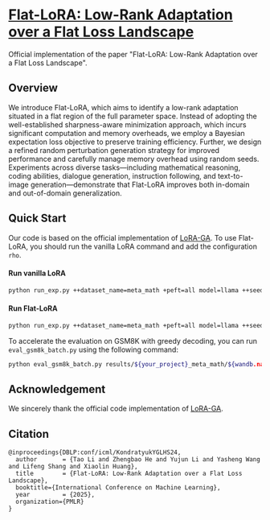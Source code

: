 
# [Flat-LoRA: Low-Rank Adaptation over a Flat Loss Landscape](https://arxiv.org/abs/2409.14396)

Official implementation of the paper "Flat-LoRA: Low-Rank Adaptation over a Flat Loss Landscape".


## Overview

We introduce Flat-LoRA, which aims to identify a low-rank adaptation situated in a flat region of the full parameter space. Instead of adopting the well-established sharpness-aware minimization approach, which incurs significant computation and memory overheads, we employ a Bayesian expectation loss objective to preserve training efficiency. Further, we design a refined random perturbation generation strategy for improved performance and carefully manage memory overhead using random seeds. Experiments across diverse tasks—including mathematical reasoning, coding abilities, dialogue generation, instruction following, and text-to-image generation—demonstrate that Flat-LoRA improves both in-domain and out-of-domain generalization.


## Quick Start

Our code is based on the official implementation of [LoRA-GA](https://github.com/Outsider565/LoRA-GA). To use Flat-LoRA, you should run the vanilla LoRA command and add the configuration `rho`.  

#### Run vanilla LoRA 

```bash
python run_exp.py ++dataset_name=meta_math +peft=all model=llama ++seed=42 +peft.lora_r=8  wandb.project=${your_project} wandb.name=vanilla_lora
```

#### Run Flat-LoRA 

```bash
python run_exp.py ++dataset_name=meta_math +peft=all model=llama ++seed=42 +peft.lora_r=8  wandb.project=${your_project} wandb.name=flat_lora ++rho=0.05
```


To accelerate the evaluation on GSM8K with greedy decoding, you can run `eval_gsm8k_batch.py` using the following command:

```bash
python eval_gsm8k_batch.py results/${your_project}_meta_math/${wandb.name}/42/checkpoint-6250/
```


## Acknowledgement

We sincerely thank the official code implementation of  [LoRA-GA](https://github.com/Outsider565/LoRA-GA). 

## Citation 

```
@inproceedings{DBLP:conf/icml/KondratyukYGLHS24,
  author       = {Tao Li and Zhengbao He and Yujun Li and Yasheng Wang and Lifeng Shang and Xiaolin Huang},
  title        = {Flat-LoRA: Low-Rank Adaptation over a Flat Loss Landscape},
  booktitle={International Conference on Machine Learning},
  year         = {2025},
  organization={PMLR}
}
```

